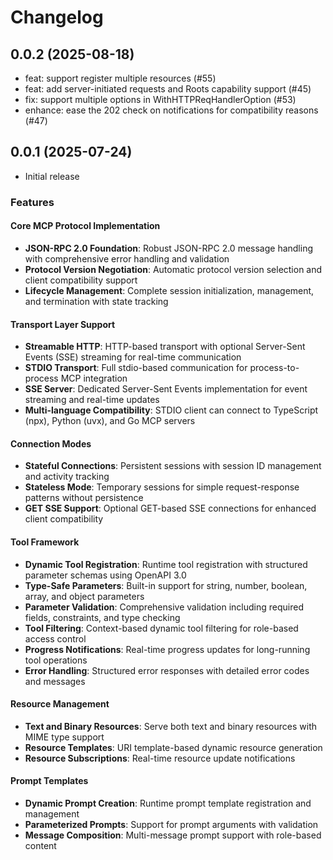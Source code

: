 # Changelog

## 0.0.2 (2025-08-18)

- feat: support register multiple resources (#55)
- feat: add server-initiated requests and Roots capability support (#45)
- fix: support multiple options in WithHTTPReqHandlerOption (#53)
- enhance: ease the 202 check on notifications for compatibility reasons (#47)

## 0.0.1 (2025-07-24)

- Initial release

### Features

#### Core MCP Protocol Implementation
- **JSON-RPC 2.0 Foundation**: Robust JSON-RPC 2.0 message handling with comprehensive error handling and validation
- **Protocol Version Negotiation**: Automatic protocol version selection and client compatibility support
- **Lifecycle Management**: Complete session initialization, management, and termination with state tracking

#### Transport Layer Support
- **Streamable HTTP**: HTTP-based transport with optional Server-Sent Events (SSE) streaming for real-time communication
- **STDIO Transport**: Full stdio-based communication for process-to-process MCP integration
- **SSE Server**: Dedicated Server-Sent Events implementation for event streaming and real-time updates
- **Multi-language Compatibility**: STDIO client can connect to TypeScript (npx), Python (uvx), and Go MCP servers

#### Connection Modes
- **Stateful Connections**: Persistent sessions with session ID management and activity tracking
- **Stateless Mode**: Temporary sessions for simple request-response patterns without persistence
- **GET SSE Support**: Optional GET-based SSE connections for enhanced client compatibility

#### Tool Framework
- **Dynamic Tool Registration**: Runtime tool registration with structured parameter schemas using OpenAPI 3.0
- **Type-Safe Parameters**: Built-in support for string, number, boolean, array, and object parameters
- **Parameter Validation**: Comprehensive validation including required fields, constraints, and type checking
- **Tool Filtering**: Context-based dynamic tool filtering for role-based access control
- **Progress Notifications**: Real-time progress updates for long-running tool operations
- **Error Handling**: Structured error responses with detailed error codes and messages

#### Resource Management
- **Text and Binary Resources**: Serve both text and binary resources with MIME type support
- **Resource Templates**: URI template-based dynamic resource generation
- **Resource Subscriptions**: Real-time resource update notifications

#### Prompt Templates
- **Dynamic Prompt Creation**: Runtime prompt template registration and management
- **Parameterized Prompts**: Support for prompt arguments with validation
- **Message Composition**: Multi-message prompt support with role-based content

